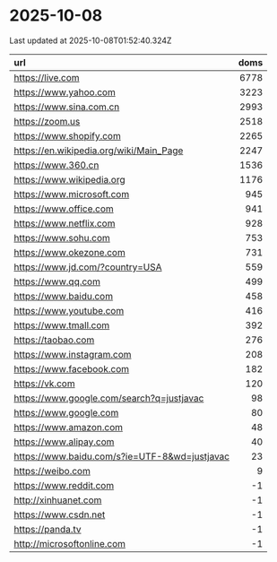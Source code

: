 # 2025-10-08

<!-- BEGIN -->
Last updated at 2025-10-08T01:52:40.324Z

url | doms
:- | -:
https://live.com | 6778
https://www.yahoo.com | 3223
https://www.sina.com.cn | 2993
https://zoom.us | 2518
https://www.shopify.com | 2265
https://en.wikipedia.org/wiki/Main_Page | 2247
https://www.360.cn | 1536
https://www.wikipedia.org | 1176
https://www.microsoft.com | 945
https://www.office.com | 941
https://www.netflix.com | 928
https://www.sohu.com | 753
https://www.okezone.com | 731
https://www.jd.com/?country=USA | 559
https://www.qq.com | 499
https://www.baidu.com | 458
https://www.youtube.com | 416
https://www.tmall.com | 392
https://taobao.com | 276
https://www.instagram.com | 208
https://www.facebook.com | 182
https://vk.com | 120
https://www.google.com/search?q=justjavac | 98
https://www.google.com | 80
https://www.amazon.com | 48
https://www.alipay.com | 40
https://www.baidu.com/s?ie=UTF-8&wd=justjavac | 23
https://weibo.com | 9
https://www.reddit.com | -1
http://xinhuanet.com | -1
https://www.csdn.net | -1
https://panda.tv | -1
http://microsoftonline.com | -1
<!-- END -->
